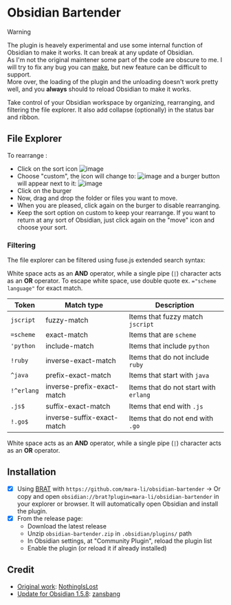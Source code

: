 # Obsidian Bartender

> [!WARNING]
> The plugin is heavely experimental and use some internal function of Obsidian to make it works. It can break at any update of Obsidian.  
> As I'm not the original maintener some part of the code are obscure to me. I will try to fix any bug you can [make](https://github.com/Mara-Li/obsidian-bartender/issues/new?assignees=&labels=bug&projects=&template=bug_report.yml&title=%5BBug%5D%3A+), but new feature can be difficult to support.  
> More over, the loading of the plugin and the unloading doesn't work pretty well, and you **always** should to reload Obsidian to make it works.

Take control of your Obsidian workspace by organizing, rearranging, and filtering the file explorer. It also add collapse (optionally) in the status bar and ribbon.

## File Explorer

To rearrange :
- Click on the sort icon ![image](https://github.com/Mara-Li/obsidian-bartender/assets/30244939/146d3e09-43f6-4b7f-8509-ed15d4427ccf)
- Choose "custom", the icon will change to: ![image](https://github.com/Mara-Li/obsidian-bartender/assets/30244939/9bb320f1-0e52-46cd-8e70-c02181c52619) and a burger button will appear next to it: ![image](https://github.com/Mara-Li/obsidian-bartender/assets/30244939/8c41438c-8690-41e2-a4a2-83c29d203486)
- Click on the burger
- Now, drag and drop the folder or files you want to move.
- When you are pleased, click again on the burger to disable rearranging.
- Keep the sort option on custom to keep your rearrange. If you want to return at any sort of Obsidian, just click again on the "move" icon and choose your sort. 

### Filtering

The file explorer can be filtered using fuse.js extended search syntax:

White space acts as an **AND** operator, while a single pipe (`|`) character acts as an **OR** operator. To escape white space, use double quote ex. `="scheme language"` for exact match.

| Token       | Match type                 | Description                            |
| ----------- | -------------------------- | -------------------------------------- |
| `jscript`   | fuzzy-match                | Items that fuzzy match `jscript`       |
| `=scheme`   | exact-match                | Items that are `scheme`                |
| `'python`   | include-match              | Items that include `python`            |
| `!ruby`     | inverse-exact-match        | Items that do not include `ruby`       |
| `^java`     | prefix-exact-match         | Items that start with `java`           |
| `!^erlang` | inverse-prefix-exact-match | Items that do not start with `erlang` |
| `.js$`      | suffix-exact-match         | Items that end with `.js`              |
| `!.go$`     | inverse-suffix-exact-match | Items that do not end with `.go`       |

White space acts as an **AND** operator, while a single pipe (`|`) character acts as an **OR** operator.

## Installation

- [x] Using [BRAT](https://tfthacker.com/BRAT) with `https://github.com/mara-li/obsidian-bartender`
      → Or copy and open `obsidian://brat?plugin=mara-li/obsidian-bartender` in your explorer or browser. It will automatically open Obsidian and install the plugin.
- [x] From the release page: 
    - Download the latest release
    - Unzip `obsidian-bartender.zip` in `.obsidian/plugins/` path
    - In Obsidian settings, at "Community Plugin", reload the plugin list
    - Enable the plugin (or reload it if already installed)

## Credit

- <ins>Original work</ins>: [NothingIsLost](https://github.com/nothingislost/obsidian-bartender/)
- <ins>Update for Obsidian 1.5.8</ins>: [zansbang](https://github.com/zansbang/obsidian-bartender)
